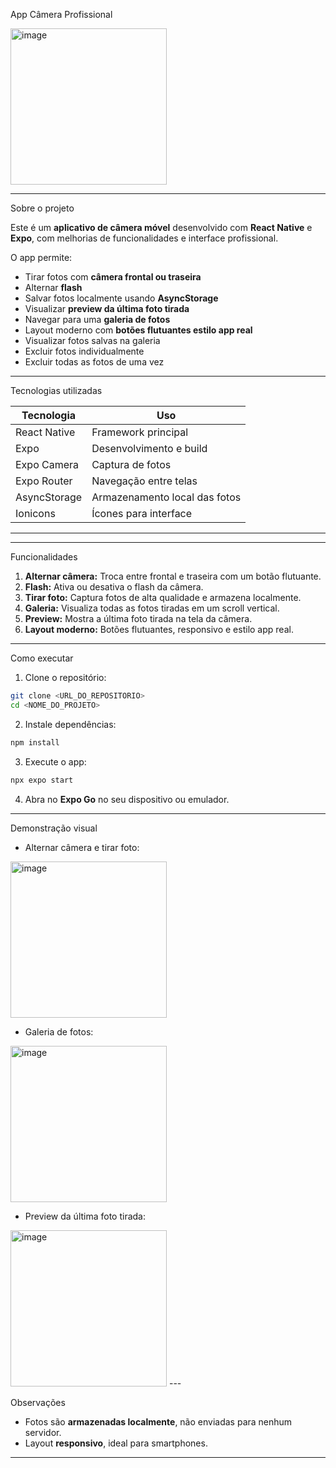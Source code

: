 App Câmera Profissional

<img width="250" alt="image" src="https://github.com/user-attachments/assets/d83690e0-c3fe-430b-b9b2-cc2f1928a46f" />


---

Sobre o projeto

Este é um **aplicativo de câmera móvel** desenvolvido com **React Native** e **Expo**, com melhorias de funcionalidades e interface profissional.

O app permite:

* Tirar fotos com **câmera frontal ou traseira**
* Alternar **flash**
* Salvar fotos localmente usando **AsyncStorage**
* Visualizar **preview da última foto tirada**
* Navegar para uma **galeria de fotos**
* Layout moderno com **botões flutuantes estilo app real**
* Visualizar fotos salvas na galeria  
* Excluir fotos individualmente
* Excluir todas as fotos de uma vez

---

Tecnologias utilizadas

| Tecnologia   | Uso                           |
| ------------ | ----------------------------- |
| React Native | Framework principal           |
| Expo         | Desenvolvimento e build       |
| Expo Camera  | Captura de fotos              |
| Expo Router  | Navegação entre telas         |
| AsyncStorage | Armazenamento local das fotos |
| Ionicons     | Ícones para interface         |

---



---
Funcionalidades

1. **Alternar câmera:** Troca entre frontal e traseira com um botão flutuante.
2. **Flash:** Ativa ou desativa o flash da câmera.
3. **Tirar foto:** Captura fotos de alta qualidade e armazena localmente.
4. **Galeria:** Visualiza todas as fotos tiradas em um scroll vertical.
5. **Preview:** Mostra a última foto tirada na tela da câmera.
6. **Layout moderno:** Botões flutuantes, responsivo e estilo app real.

---

Como executar

1. Clone o repositório:

```bash
git clone <URL_DO_REPOSITORIO>
cd <NOME_DO_PROJETO>
```

2. Instale dependências:

```bash
npm install

```

3. Execute o app:

```bash
npx expo start
```

4. Abra no **Expo Go** no seu dispositivo ou emulador.

---

Demonstração visual



* Alternar câmera e tirar foto:

<img width="250" alt="image" src="https://github.com/user-attachments/assets/98f59069-be6f-4175-90a6-b89d336fb439" />

* Galeria de fotos:

<img width="250" alt="image" src="https://github.com/user-attachments/assets/006ea6d9-afd4-41af-abd8-a70e93148af8" />

* Preview da última foto tirada:

<img width="250" alt="image" src="https://github.com/user-attachments/assets/b031e003-132f-42b2-8b85-dd436e350444" />
---

Observações

* Fotos são **armazenadas localmente**, não enviadas para nenhum servidor.
* Layout **responsivo**, ideal para smartphones.


---




